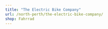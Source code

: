 ```yaml
---
title: "The Electric Bike Company"
url: /north-perth/the-electric-bike-company/
shop: Fahrrad
---
```

